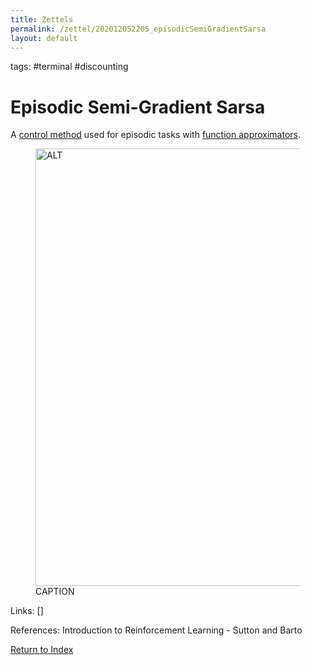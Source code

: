 ```yaml
---
title: Zettels
permalink: /zettel/202012052205_episodicSemiGradientSarsa
layout: default
---
```

tags: #terminal #discounting

# Episodic Semi-Gradient Sarsa

A [control method](TODO) used for episodic tasks with [function approximators](202012052211_rlFunctionApproximators).

<figure>
  <img src="/zettel/Images/ReinforcementLearning/EpisodicSemiGradientSarsaQ.png"
     alt="ALT"
     class="centerImage"
     style="width: 700px;" />
  <figcaption> CAPTION </figcaption>     
</figure>

Links: []

References: Introduction to Reinforcement Learning - Sutton and Barto

[Return to Index](index)
